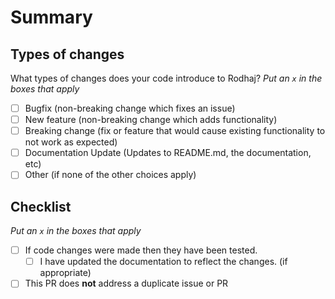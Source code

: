 # Summary

<!-- What is this pull request for? Does it fix any issues? -->

## Types of changes

What types of changes does your code introduce to Rodhaj?
_Put an `x` in the boxes that apply_

- [ ] Bugfix (non-breaking change which fixes an issue)
- [ ] New feature (non-breaking change which adds functionality)
- [ ] Breaking change (fix or feature that would cause existing functionality to not work as expected)
- [ ] Documentation Update (Updates to README.md, the documentation, etc)
- [ ] Other (if none of the other choices apply)

## Checklist

<!-- Put an x inside [ ] to check it, like so: [x] -->

_Put an `x` in the boxes that apply_

- [ ] If code changes were made then they have been tested.
  - [ ] I have updated the documentation to reflect the changes. (if appropriate)
- [ ] This PR does **not** address a duplicate issue or PR
